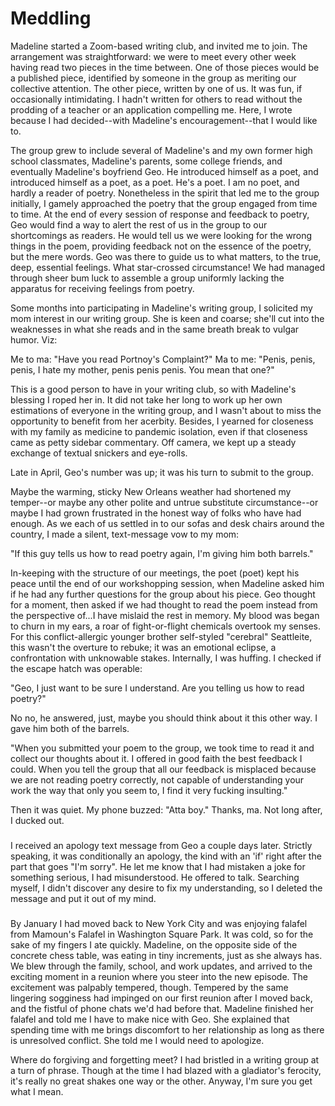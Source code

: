 # Meddling

Madeline started a Zoom-based writing club, and invited me to join. The arrangement was straightforward: we were to meet every other week having read two pieces in the time between. One of those pieces would be a published piece, identified by someone in the group as meriting our collective attention. The other piece, written by one of us. It was fun, if occasionally intimidating. I hadn't written for others to read without the prodding of a teacher or an application compelling me. Here, I wrote because I had decided--with Madeline's encouragement--that I would like to.

The group grew to include several of Madeline's and my own former high school classmates, Madeline's parents, some college friends, and eventually Madeline's boyfriend Geo. He introduced himself as a poet, and introduced himself as a poet, as a poet. He's a poet. I am no poet, and hardly a reader of poetry. Nonetheless in the spirit that led me to the group initially, I gamely approached the poetry that the group engaged from time to time. At the end of every session of response and feedback to poetry, Geo would find a way to alert the rest of us in the group to our shortcomings as readers. He would tell us we were looking for the wrong things in the poem, providing feedback not on the essence of the poetry, but the mere words. Geo was there to guide us to what matters, to the true, deep, essential feelings. What star-crossed circumstance! We had managed through sheer bum luck to assemble a group uniformly lacking the apparatus for receiving feelings from poetry.

Some months into participating in Madeline's writing group, I solicited my mom interest in our writing group. She is keen and coarse; she'll cut into the weaknesses in what she reads and in the same breath break to vulgar humor. Viz: 

Me to ma: "Have you read Portnoy's Complaint?"
Ma to me: "Penis, penis, penis, I hate my mother, penis penis penis.
You mean that one?"

This is a good person to have in your writing club, so with Madeline's blessing I roped her in. It did not take her long to work up her own estimations of everyone in the writing group, and I wasn't about to miss the opportunity to benefit from her acerbity. Besides, I yearned for closeness with my family as medicine to pandemic isolation, even if that closeness came as petty sidebar commentary. Off camera, we kept up a steady exchange of textual snickers and eye-rolls.

Late in April, Geo's number was up; it was his turn to submit to the group.

Maybe the warming, sticky New Orleans weather had shortened my temper--or maybe any other polite and untrue substitute circumstance--or maybe I had grown frustrated in the honest way of folks who have had enough. As we each of us settled in to our sofas and desk chairs around the country, I made a silent, text-message vow to my mom:

"If this guy tells us how to read poetry again, I'm giving him both barrels."

In-keeping with the structure of our meetings, the poet (poet) kept his peace until the end of our workshopping session, when Madeline asked him if he had any further questions for the group about his piece. Geo thought for a moment, then asked if we had thought to read the poem instead from the perspective of...I have mislaid the rest in memory. My blood was began to churn in my ears, a roar of fight-or-flight chemicals overtook my senses. For this conflict-allergic younger brother self-styled "cerebral" Seattleite, this wasn't the overture to rebuke; it was an emotional eclipse, a confrontation with unknowable stakes. Internally, I was huffing. I checked if the escape hatch was operable:

"Geo, I just want to be sure I understand. Are you telling us how to read poetry?"

No no, he answered, just, maybe you should think about it this other way. I gave him both of the barrels.

"When you submitted your poem to the group, we took time to read it and collect our thoughts about it. I offered in good faith the best feedback I could. When you tell the group that all our feedback is misplaced because we are not reading poetry correctly, not capable of understanding your work the way that only you seem to, I find it very fucking insulting."

Then it was quiet. My phone buzzed: "Atta boy." Thanks, ma. Not long after, I ducked out.

###

I received an apology text message from Geo a couple days later. Strictly speaking, it was conditionally an apology, the kind with an 'if' right after the part that goes "I'm sorry". He let me know that I had mistaken a joke for something serious, I had misunderstood. He offered to talk. Searching myself, I didn't discover any desire to fix my understanding, so I deleted the message and put it out of my mind.

###

By January I had moved back to New York City and was enjoying falafel from Mamoun's Falafel in Washington Square Park. It was cold, so for the sake of my fingers I ate quickly. Madeline, on the opposite side of the concrete chess table, was eating in tiny increments, just as she always has. We blew through the family, school, and work updates, and arrived to the exciting moment in a reunion where you steer into the new episode. The excitement was palpably tempered, though. Tempered by the same lingering sogginess had impinged on our first reunion after I moved back, and the fistful of phone chats we'd had before that. Madeline finished her falafel and told me I have to make nice with Geo. She explained that spending time with me brings discomfort to her relationship as long as there is unresolved conflict. She told me I would need to apologize.

Where do forgiving and forgetting meet? I had bristled in a writing group at a turn of phrase. Though at the time I had blazed with a gladiator's ferocity, it's really no great shakes one way or the other. Anyway, I'm sure you get what I mean.
